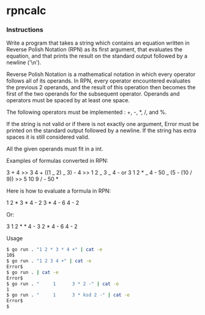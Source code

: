 # rpncalc
### Instructions

Write a program that takes a string which contains an equation written in Reverse Polish Notation (RPN) as its first argument, that evaluates the equation, and that prints the result on the standard output followed by a newline ('\n').

Reverse Polish Notation is a mathematical notation in which every operator follows all of its operands. In RPN, every operator encountered evaluates the previous 2 operands, and the result of this operation then becomes the first of the two operands for the subsequent operator. Operands and operators must be spaced by at least one space.

The following operators must be implemented : +, -, *, /, and %.

If the string is not valid or if there is not exactly one argument, Error must be printed on the standard output followed by a newline. If the string has extra spaces it is still considered valid.

All the given operands must fit in a int.

Examples of formulas converted in RPN:

3 + 4 >> 3 4 + ((1 _ 2) _ 3) - 4 >> 1 2 _ 3 _ 4 - or 3 1 2 * _ 4 - 50 _ (5 - (10 / 9)) >> 5 10 9 / - 50 *

Here is how to evaluate a formula in RPN:

1 2 * 3 * 4 -
2 3 * 4 -
6 4 -
2

Or:

3 1 2 * * 4 -
3 2 * 4 -
6 4 -
2

Usage

```bash 
$ go run . "1 2 * 3 * 4 +" | cat -e
10$
$ go run . "1 2 3 4 +" | cat -e
Error$
$ go run . | cat -e
Error$
$ go run . "     1      3 * 2 -" | cat -e
1
$ go run . "     1      3 * ksd 2 -" | cat -e
Error$
$
```